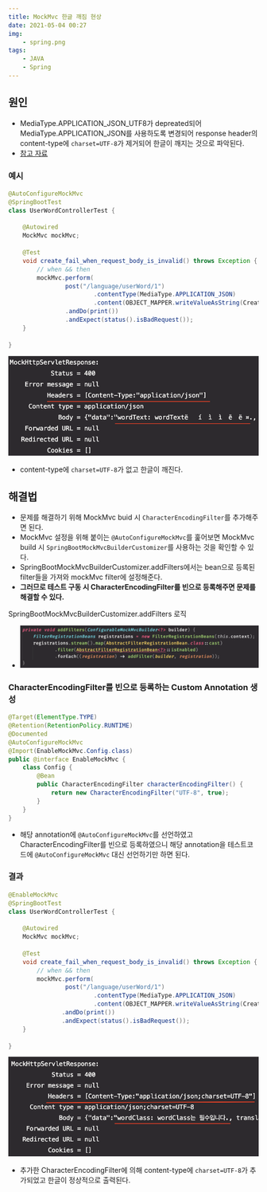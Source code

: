 ```yaml
---
title: MockMvc 한글 깨짐 현상
date: 2021-05-04 00:27
img:
    - spring.png
tags:
    - JAVA
    - Spring
---
```


## 원인
- MediaType.APPLICATION_JSON_UTF8가 depreated되어 MediaType.APPLICATION_JSON를 사용하도록 변경되어 response header의 content-type에 `charset=UTF-8`가 제거되어 한글이 깨지는 것으로 파악된다.
- [참고 자료](https://github.com/spring-projects/spring-framework/issues/22788)

### 예시
```java
@AutoConfigureMockMvc
@SpringBootTest
class UserWordControllerTest {

    @Autowired
    MockMvc mockMvc;

    @Test
    void create_fail_when_request_body_is_invalid() throws Exception {
        // when && then
        mockMvc.perform(
                post("/language/userWord/1")
                        .contentType(MediaType.APPLICATION_JSON)
                        .content(OBJECT_MAPPER.writeValueAsString(CreateWordRequest.builder().build())))
                .andDo(print())
                .andExpect(status().isBadRequest());
    }

}
```

<img src="./MockMvc_Encoding/without_charset.png" width="600" height="200"/>

- content-type에 `charset=UTF-8`가 없고 한글이 깨진다.

## 해결법
- 문제를 해결하기 위해 MockMvc buid 시 `CharacterEncodingFilter`를 추가해주면 된다.
- MockMvc 설정을 위해 붙이는 `@AutoConfigureMockMvc`를 훑어보면 MockMvc build 시 `SpringBootMockMvcBuilderCustomizer`를 사용하는 것을 확인할 수 있다.
- SpringBootMockMvcBuilderCustomizer.addFilters에서는 bean으로 등록된 filter들을 가져와 mockMvc filter에 설정해준다.
- **그러므로 테스트 구동 시 CharacterEncodingFilter를 빈으로 등록해주면 문제를 해결할 수 있다.**

SpringBootMockMvcBuilderCustomizer.addFilters 로직
- ![addFilters](./MockMvc_Encoding/addFilters.png)


### CharacterEncodingFilter를 빈으로 등록하는 Custom Annotation 생성
```java
@Target(ElementType.TYPE)
@Retention(RetentionPolicy.RUNTIME)
@Documented
@AutoConfigureMockMvc
@Import(EnableMockMvc.Config.class)
public @interface EnableMockMvc {
    class Config {
        @Bean
        public CharacterEncodingFilter characterEncodingFilter() {
            return new CharacterEncodingFilter("UTF-8", true);
        }
    }
}
```
- 해당 annotation에 `@AutoConfigureMockMvc`를 선언하였고 CharacterEncodingFilter를 빈으로 등록하였으니 해당 annotation을 테스트코드에 `@AutoConfigureMockMvc` 대신 선언하기만 하면 된다.

### 결과
```java
@EnableMockMvc
@SpringBootTest
class UserWordControllerTest {

    @Autowired
    MockMvc mockMvc;

    @Test
    void create_fail_when_request_body_is_invalid() throws Exception {
        // when && then
        mockMvc.perform(
                post("/language/userWord/1")
                        .contentType(MediaType.APPLICATION_JSON)
                        .content(OBJECT_MAPPER.writeValueAsString(CreateWordRequest.builder().build())))
               .andDo(print())
               .andExpect(status().isBadRequest());
    }

}
```

<img src="./MockMvc_Encoding/with_charset.png" width="600" height="200"/>

- 추가한 CharacterEncodingFilter에 의해 content-type에 `charset=UTF-8`가 추가되었고 한글이 정상적으로 출력된다.
